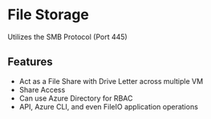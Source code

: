 # File Storage  
Utilizes the SMB Protocol (Port 445)  

## Features  
- Act as a File Share with Drive Letter across multiple VM  
- Share Access  
- Can use Azure Directory for RBAC  
- API, Azure CLI, and even FileIO application operations
